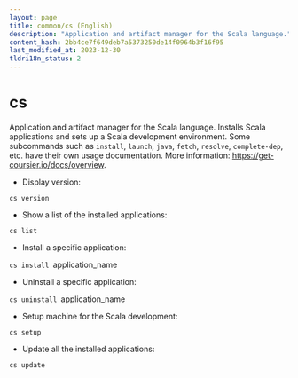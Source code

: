 ```yaml
---
layout: page
title: common/cs (English)
description: "Application and artifact manager for the Scala language."
content_hash: 2bb4ce7f649deb7a5373250de14f0964b3f16f95
last_modified_at: 2023-12-30
tldri18n_status: 2
---
```

# cs

Application and artifact manager for the Scala language.
Installs Scala applications and sets up a Scala development environment.
Some subcommands such as `install`, `launch`, `java`, `fetch`, `resolve`, `complete-dep`, etc. have their own usage documentation.
More information: <https://get-coursier.io/docs/overview>.

- Display version:

`cs version`

- Show a list of the installed applications:

`cs list`

- Install a specific application:

`cs install `<span class="tldr-var badge badge-pill bg-dark-lm bg-white-dm text-white-lm text-dark-dm font-weight-bold">application_name</span>

- Uninstall a specific application:

`cs uninstall `<span class="tldr-var badge badge-pill bg-dark-lm bg-white-dm text-white-lm text-dark-dm font-weight-bold">application_name</span>

- Setup machine for the Scala development:

`cs setup`

- Update all the installed applications:

`cs update`
